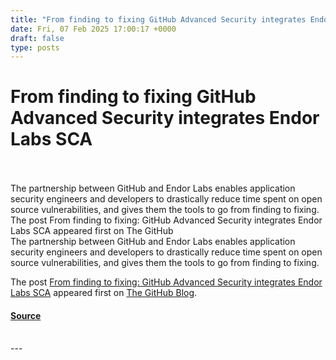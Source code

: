 ```yaml
---
title: "From finding to fixing GitHub Advanced Security integrates Endor Labs SCA"
date: Fri, 07 Feb 2025 17:00:17 +0000
draft: false
type: posts
---
```

# From finding to fixing GitHub Advanced Security integrates Endor Labs SCA

<br/>

<br/>
The partnership between GitHub and Endor Labs enables application security engineers and developers to drastically reduce time spent on open source vulnerabilities, and gives them the tools to go from finding to fixing. The post From finding to fixing: GitHub Advanced Security integrates Endor Labs SCA appeared first on The GitHub
<br/>
The partnership between GitHub and Endor Labs enables application security engineers and developers to drastically reduce time spent on open source vulnerabilities, and gives them the tools to go from finding to fixing.

The post [From finding to fixing: GitHub Advanced Security integrates Endor Labs SCA](https://github.blog/security/from-finding-to-fixing-github-advanced-security-integrates-endor-labs-sca/) appeared first on [The GitHub Blog](https://github.blog).

#### [Source](https://github.blog/security/from-finding-to-fixing-github-advanced-security-integrates-endor-labs-sca/)

<br/>
---
